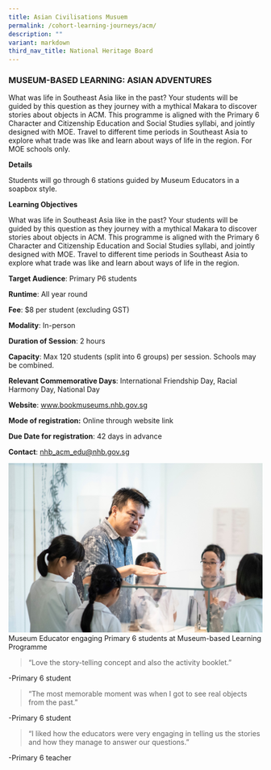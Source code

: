 ```yaml
---
title: Asian Civilisations Musuem
permalink: /cohort-learning-journeys/acm/
description: ""
variant: markdown
third_nav_title: National Heritage Board
---
```

### MUSEUM-BASED LEARNING: ASIAN ADVENTURES

What was life in Southeast Asia like in the past? Your students will be guided by this question as they journey with a mythical Makara to discover stories about objects in ACM. This programme is aligned with the Primary 6 Character and Citizenship Education and Social Studies syllabi, and jointly designed with MOE. Travel to different time periods in Southeast Asia to explore what trade was like and learn about ways of life in the region. 
For MOE schools only. 

**Details**

Students will go through 6 stations guided by Museum Educators in a soapbox style.

**Learning Objectives**

What was life in Southeast Asia like in the past? Your students will be guided by this question as they journey with a mythical Makara to discover stories about objects in ACM. This programme is aligned with the Primary 6 Character and Citizenship Education and Social Studies syllabi, and jointly designed with MOE. Travel to different time periods in Southeast Asia to explore what trade was like and learn about ways of life in the region.

**Target Audience**: Primary P6 students
	
**Runtime**: All year round	
	
**Fee**: $8 per student (excluding GST)
	
**Modality**: In-person
	
**Duration of Session**: 2 hours	
	
**Capacity**: Max 120 students (split into 6 groups) per session. Schools may be combined.	
	
**Relevant Commemorative Days**: International Friendship Day, Racial Harmony Day, National Day	
	
**Website**: www.bookmuseums.nhb.gov.sg
	
**Mode of registration:** Online through website link
	
**Due Date for registration**: 42 days in advance
	
**Contact**: 	nhb_acm_edu@nhb.gov.sg

![](/images/MBL_1__1_.jpg)
Museum Educator engaging Primary 6 students at Museum-based Learning Programme

> “Love the story-telling concept and also the activity booklet.” 

-Primary 6 student

> “The most memorable moment was when I got to see real objects from the past.” 

-Primary 6 student

> “I liked how the educators were very engaging in telling us the stories and how they manage to answer our questions.” 

-Primary 6 teacher